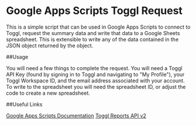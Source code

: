# Google Apps Scripts Toggl Request

This is a simple script that can be used in Google Apps Scripts to connect to Toggl, request the summary data and write that data to a Google Sheets spreadsheet. This is extensible to write any of the data contained in the JSON object returned by the object. 

##Usage

You will need a few things to complete the request. You will need a Toggl API Key (found by signing in to Toggl and navigating to "My Profile"), your Toggl Workspace ID, and the email address associated with your account. To write to the spreadsheet you will need the spreadsheet ID, or adjust the code to create a new spreadsheet. 

##Useful Links

[Google Apps Scripts Documentation](https://developers.google.com/apps-script)
[Toggl Reports API v2](https://github.com/toggl/toggl_api_docs/blob/master/reports.md)
